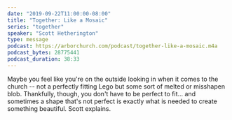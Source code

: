 ```yaml
---
date: "2019-09-22T11:00:00-08:00"
title: "Together: Like a Mosaic"
series: "together"
speaker: "Scott Hetherington"
type: message
podcast: https://arborchurch.com/podcast/together-like-a-mosaic.m4a
podcast_bytes: 28775441
podcast_duration: 38:33
---
```


Maybe you feel like you're on the outside looking in when it comes to the church -- not a perfectly fitting Lego but some sort of melted or misshapen blob. Thankfully, though, you don't have to be perfect to fit... and sometimes a shape that's not perfect is exactly what is needed to create something beautiful. Scott explains.
